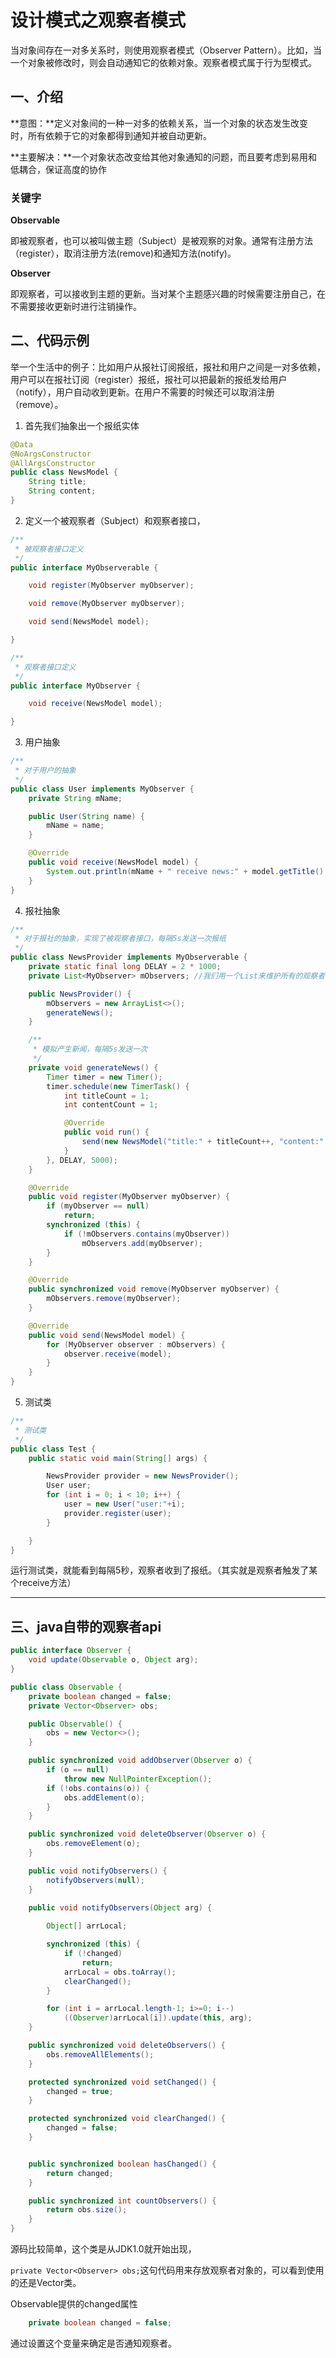 # 设计模式之观察者模式

当对象间存在一对多关系时，则使用观察者模式（Observer Pattern）。比如，当一个对象被修改时，则会自动通知它的依赖对象。观察者模式属于行为型模式。

## 一、介绍



**意图：**定义对象间的一种一对多的依赖关系，当一个对象的状态发生改变时，所有依赖于它的对象都得到通知并被自动更新。

**主要解决：**一个对象状态改变给其他对象通知的问题，而且要考虑到易用和低耦合，保证高度的协作

### 关键字

**Observable**

即被观察者，也可以被叫做主题（Subject）是被观察的对象。通常有注册方法（register），取消注册方法(remove)和通知方法(notify)。

**Observer**

即观察者，可以接收到主题的更新。当对某个主题感兴趣的时候需要注册自己，在不需要接收更新时进行注销操作。

## 二、代码示例

举一个生活中的例子：比如用户从报社订阅报纸，报社和用户之间是一对多依赖，用户可以在报社订阅（register）报纸，报社可以把最新的报纸发给用户（notify），用户自动收到更新。在用户不需要的时候还可以取消注册（remove）。

1. 首先我们抽象出一个报纸实体

```java
@Data
@NoArgsConstructor
@AllArgsConstructor
public class NewsModel {
    String title;
    String content;
}
```

2. 定义一个被观察者（Subject）和观察者接口，

```java
/**
 * 被观察者接口定义
 */
public interface MyObserverable {

    void register(MyObserver myObserver);

    void remove(MyObserver myObserver);

    void send(NewsModel model);

}
```



```java
/**
 * 观察者接口定义
 */
public interface MyObserver {

    void receive(NewsModel model);

}
```



3. 用户抽象

```java
/**
 * 对于用户的抽象
 */
public class User implements MyObserver {
    private String mName;

    public User(String name) {
        mName = name;
    }

    @Override
    public void receive(NewsModel model) {
        System.out.println(mName + " receive news:" + model.getTitle() + "  " + model.getContent());
    }
}
```

4. 报社抽象

```java
/**
 * 对于报社的抽象，实现了被观察者接口，每隔5s发送一次报纸
 */
public class NewsProvider implements MyObserverable {
    private static final long DELAY = 2 * 1000;
    private List<MyObserver> mObservers; //我们用一个List来维护所有的观察者对象

    public NewsProvider() {
        mObservers = new ArrayList<>();
        generateNews();
    }

    /**
     * 模拟产生新闻，每隔5s发送一次
     */
    private void generateNews() {
        Timer timer = new Timer();
        timer.schedule(new TimerTask() {
            int titleCount = 1;
            int contentCount = 1;

            @Override
            public void run() {
                send(new NewsModel("title:" + titleCount++, "content:" + contentCount++));
            }
        }, DELAY, 5000);
    }

    @Override
    public void register(MyObserver myObserver) {
        if (myObserver == null)
            return;
        synchronized (this) {
            if (!mObservers.contains(myObserver))
                mObservers.add(myObserver);
        }
    }

    @Override
    public synchronized void remove(MyObserver myObserver) {
        mObservers.remove(myObserver);
    }

    @Override
    public void send(NewsModel model) {
        for (MyObserver observer : mObservers) {
            observer.receive(model);
        }
    }
}
```

5. 测试类

```java
/**
 * 测试类
 */
public class Test {
    public static void main(String[] args) {

        NewsProvider provider = new NewsProvider();
        User user;
        for (int i = 0; i < 10; i++) {
            user = new User("user:"+i);
            provider.register(user);
        }

    }
}
```

运行测试类，就能看到每隔5秒，观察者收到了报纸。（其实就是观察者触发了某个receive方法）

---

## 三、java自带的观察者api

```java
public interface Observer {
    void update(Observable o, Object arg);
}
```

```java
public class Observable {
    private boolean changed = false;
    private Vector<Observer> obs;

    public Observable() {
        obs = new Vector<>();
    }

    public synchronized void addObserver(Observer o) {
        if (o == null)
            throw new NullPointerException();
        if (!obs.contains(o)) {
            obs.addElement(o);
        }
    }

    public synchronized void deleteObserver(Observer o) {
        obs.removeElement(o);
    }

    public void notifyObservers() {
        notifyObservers(null);
    }

    public void notifyObservers(Object arg) {
 
        Object[] arrLocal;

        synchronized (this) {
            if (!changed)
                return;
            arrLocal = obs.toArray();
            clearChanged();
        }

        for (int i = arrLocal.length-1; i>=0; i--)
            ((Observer)arrLocal[i]).update(this, arg);
    }

    public synchronized void deleteObservers() {
        obs.removeAllElements();
    }

    protected synchronized void setChanged() {
        changed = true;
    }

    protected synchronized void clearChanged() {
        changed = false;
    }


    public synchronized boolean hasChanged() {
        return changed;
    }

    public synchronized int countObservers() {
        return obs.size();
    }
}

```

源码比较简单，这个类是从JDK1.0就开始出现，

`private Vector<Observer> obs;`这句代码用来存放观察者对象的，可以看到使用的还是Vector类。

Observable提供的changed属性

```java
    private boolean changed = false;
```

通过设置这个变量来确定是否通知观察者。